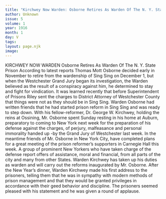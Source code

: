 ```yaml
---
title: "Kirchwey Now Warden: Osborne Retires As Warden Of The N. Y. State Prison"
author: Unknown
issue: 5
volume: 1
year: 1916
month: 1
day: V
tags:
layout: page.njk
image:
---
```

KIRCHWEY NOW WARDEN    Osborne Retires As Warden Of The N. Y. State Prison    According to latest reports Thomas Mott Osborne decided early in November to retire from the wardenship of Sing Sing on December 1, but when the Westchester Grand Jury began its investigation, the Warden believed as the result of a conspiracy against him, he determined to stay and fight for vindication.    It was learned recently that before Superintendent of Prisons Riley sent the charges to District Attorney of Westchester County that things were not as they should be in Sing Sing. Warden Osborne had written friends that he had started prison reform in Sing Sing and was ready to step down.    With his fellow-reformer, Dr. George W. Kirchwey, holding the reins at Ossining, Mr. Osborne spent Sunday resting in his home at Auburn, preparatory to coming to New York next week for the preparation of his defense against the charges, of perjury, malfeasance and personal immorality handed up -by the Grand Jury of Westchester last week.    In the meantime friends of Mr. Osborne in New York City, have completed plans for a great meeting of the prison reformer’s supporters in Carnegie Hall this week. A group of prominent New Yorkers who have taken charge of the defense report offers of assistance, moral and financial, from all parts of the city and many from other States.    Warden Kirchwey has taken up his duties as warden and will carry out the reforms inaugurated by Mr. Osborne. After the New Year’s dinner, Warden Kirchwey made his first address to the prisoners, telling them that he was in sympathy with modern methods of prison management and that they would be granted privileges in accordance with their geed behavior and discipline. The prisoners seemed pleased with his statement and he was given a round of applause. 




